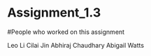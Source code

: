 # Assignment_1.3


#People who worked on this assignment

Leo Li
Cilai Jin
Abhiraj Chaudhary
Abigail Watts
